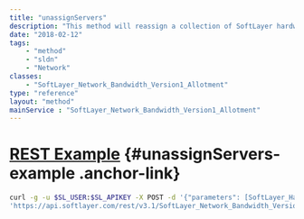 ```yaml
---
title: "unassignServers"
description: "This method will reassign a collection of SoftLayer hardware to the virtual private rack "
date: "2018-02-12"
tags:
    - "method"
    - "sldn"
    - "Network"
classes:
    - "SoftLayer_Network_Bandwidth_Version1_Allotment"
type: "reference"
layout: "method"
mainService : "SoftLayer_Network_Bandwidth_Version1_Allotment"
---
```


# [REST Example](#unassignServers-example) <a href="/article/rest/"><i class="fas fa-question"></i></a> {#unassignServers-example .anchor-link} 
```bash
curl -g -u $SL_USER:$SL_APIKEY -X POST -d '{"parameters": [SoftLayer_Hardware]}' \
'https://api.softlayer.com/rest/v3.1/SoftLayer_Network_Bandwidth_Version1_Allotment/unassignServers'
```
